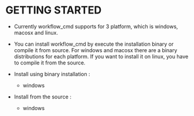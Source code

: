 # GETTING STARTED #

* Currently workflow_cmd supports for 3 platform, which is windows, macosx and linux.
* You can install workflow_cmd by execute the installation binary or compile it from source. For windows and macosx there are a binary distributions for each platform. If you want to install it on linux, you have to compile it from the source.
* Install using binary installation :
  - windows
    

* Install from the source :
  - windows